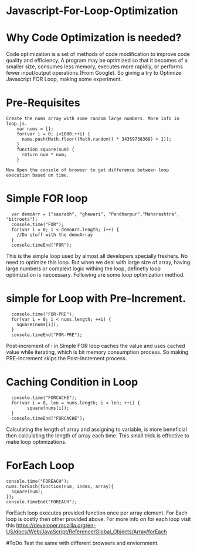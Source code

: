# Javascript-For-Loop-Optimization

# Why Code Optimization is needed?
  Code optimization is a set of methods of code modification to improve code quality and efficiency. A program may be   optimized so that it becomes of a smaller size, consumes less memory, executes more rapidly, or performs fewer       input/output operations.(From Google). 
  So giving a try to Optimize Javascript FOR Loop, making some experiment.
  
# Pre-Requisites
    Create the nums array with some random large numbers. More info in loop.js.
        var nums = [];
        for(var i = 0; i<1000;++i) {
          nums.push(Math.floor((Math.random() * 34359738368) + 1));
        }
        function square(num) {
          return num * num;
        }
        
    Now Open the console of browser to get difference between loop execution based on time.
    
# Simple FOR loop
      var demoArr = ["saurabh", "ghewari", "Pandharpur","Maharashtra", "bitroots"];
      console.time("FOR");
      for(var i = 0; i < demoArr.length; i++) {
        //Do stuff with the demoArray
      }
      console.timeEnd("FOR");
  
  This is the simple loop used by almost all developers specially freshers. No need to optimize this loop. But when   we deal with large size of array, having large numbers or complext logic withing the loop, definetly loop          optimization is neccessary. Following are some loop optimization method.

# simple for Loop with Pre-Increment.
      console.time("FOR-PRE");
      for(var i = 0; i < nums.length; ++i) {
        square(nums[i]);
      }
      console.timeEnd("FOR-PRE");
  
  Post-increment of i in Simple FOR loop caches the value and uses cached value while iterating, which is bit        memory consumption process. So making PRE-Increment skips the Post-Increment process.

# Caching Condition in Loop
      console.time("FORCACHE");
      for(var i = 0, len = nums.length; i < len; ++i) {
            square(nums[i]);
      }
      console.timeEnd("FORCACHE");
  
  Calculating the length of array and assigning to variable, is more beneficial then calculating the length of       array each time. This small trick is effective to make loop optimizations.
  
# ForEach Loop
    console.time("FOREACH");
    nums.forEach(function(num, index, array){
      square(num);
    });
    console.timeEnd("FOREACH");
  ForEach loop executes provided function once per array element. For Each loop is costly then other provided        above. For more info on for each loop visit this 
  https://developer.mozilla.org/en-US/docs/Web/JavaScript/Reference/Global_Objects/Array/forEach
 
#ToDo
  Test the same with different browsers and enviornment.
